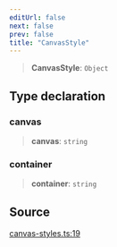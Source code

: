 ```yaml
---
editUrl: false
next: false
prev: false
title: "CanvasStyle"
---
```


> **CanvasStyle**: `Object`

## Type declaration

### canvas

> **canvas**: `string`

### container

> **container**: `string`

## Source

[canvas-styles.ts:19](https://github.com/nodenogg-in/alpha-p2p/blob/abd15ac8ea05df755d6048ca2d2de6e86911127a/packages/infinitykit/src/canvas-styles.ts#L19)
